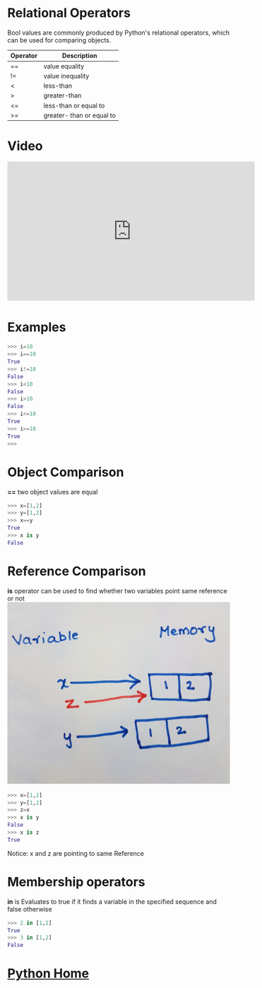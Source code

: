 # Relational Operators
Bool values are commonly produced by Python's relational operators, which can be used for comparing objects.

Operator | Description
---| ---
== | value equality
!= | value inequality
<  | less-than
\> |  greater-than
<= | less-than or equal to
\>= |  greater- than or equal to
# Video
<iframe width="560" height="315" src="https://www.youtube.com/embed/uGDvgT4UX9s?rel=0" frameborder="0" allowfullscreen></iframe>

# Examples

```python
>>> i=10  
>>> i==10
True      
>>> i!=10
False     
>>> i<10  
False     
>>> i>10  
False     
>>> i<=10
True      
>>> i>=10
True      
>>>
```
# Object Comparison
**==** two object values are equal
```python
>>> x=[1,2]
>>> y=[1,2]
>>> x==y   
True       
>>> x is y
False      
```
# Reference Comparison
**is** operator can be used to find whether two variables point same reference or not
![Memory Model](Variable-Memory.jpg)
```python
>>> x=[1,2]
>>> y=[1,2]
>>> z=x
>>> x is y
False
>>> x is z
True
```
Notice: x and z are pointing to same Reference
# Membership operators
**in** is Evaluates to true if it finds a variable in the specified sequence and false otherwise
```python
>>> 2 in [1,2]
True
>>> 3 in [1,2]
False
```  
# [Python Home](index.html#Relational-Operators)
